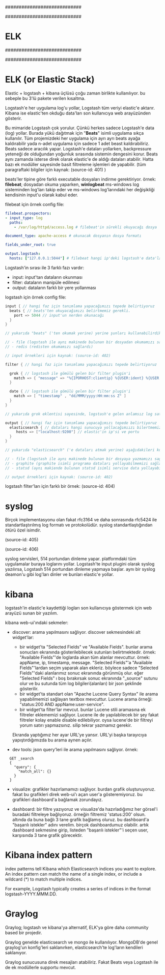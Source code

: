 ############################

############################
# ELK
############################

############################

# ELK (or Elastic Stack)

Elastic + logstash + kibana üçlüsü çoğu zaman birlikte kullanılıyor. bu sebeple bu 3'lü pakete verilen kısaltma. 

Logstash'e her uygulama log'u yollar, Logstash tüm veriyi elastic'e aktarır. Kibana ise elastic'ten okduğu data'ları son kullanıcıya web arayüzünden gösterir.

Bu mimaride Logstash çok yorulur. Çünkü herkes sadece Logstash'e data (log) yollar. Burada yükü dağıtmak için "__Beats__" isimli uygulama sıkça kullanılır. Tüm projemizdeki her uygulama için ayrı ayrı beats ayağa kaldırabilir yada n-adet uygulama için sadece 1 adet beast kaldırabiliriz. Beats sadece aracılık yapar. Logstash'e dataları yollarken, backpressure yeteneği de olduğundan yoğunluk sırasında sistemin dengesini korur. Beats aynı zamanda isterse direk olarak elastic'e de aldığı dataları atabilir. Hatta bazı ek modüller sayesinde basit filtreleme işlemleri de yapabilir. (tüm paragraftaki bilgiler için kaynak: (source-id: 401) )

beats'ler tipine göre farklı executable dosyaları indirme gerektiriyor. örnek: __filebeat__; dosyadan okuma yaparken, __winlogbeat__ ms-windows log sisteminden log'ları takip eder ve ms-windows log'larındaki her değişikliği kendisinin input'u olarak kabul eder.

filebeat için örnek config file:

```yml
filebeat.prospectors:
- input_type: log
  paths:
    - /var/log/httpd/access.log # filebeat'in sürekli okuyacağı dosya

document_type: apache-access # okunacak dosyanın dosya formatı

fields_under_root: true

output.logstash:
  hosts: ["127.0.0.1:5044"] # filebeat hangi ip'deki logstash'e data'ları (log'ları) göndereceği
```

Logstash'in sırası ile 3 farklı fazı vardır:
- input: input'tan dataların okunması
- filter: dataların manipüle edilmesi
- output: dataların farklı bir yere yollanması

logstash için örnek config file:

```groovy
input { // hangi faz için tanımlama yapacağımızı tepede belirtiyoruz
  beats { // beats'ten okuyacağımızı belirtmemiz gerekli.
    port => 5044 // input'un nerden okunacağı
  }
}

// yukarıda "beats" ('ten okumak yerine) yerine şunları kullanabilirdik:

// - file (logstash ile aynı makinede bulunan bir dosyadan okumamızı sağlardı)
// - redis (redisten okumamızı sağlardı)

// input örnekleri için kaynak: (source-id: 402)

filter { // hangi faz için tanımlama yapacağımızı tepede belirtiyoruz

  grok { // logstash ile gömülü gelen bir filter plugin'i
    match => { "message" => "%{IPORHOST:clientip} %{USER:ident} %{USER:auth} \[%{HTTPDATE:time}\] "(?:%{WORD:verb} %{NOTSPACE:request}(?: HTTP/%{NUMBER:httpversion})?|%{DATA:rawrequest})" %{NUMBER:response} (?:%{NUMBER:bytes}|-)" }
  }

  date { // logstash ile gömülü gelen bir filter plugin'i
    match => [ "timestamp" , "dd/MMM/yyyy:HH:mm:ss Z" ]
  }
}

// yukarıda grok eklentisi sayesinde, logstash'e gelen anlamsız log satırı anlamlı hale dönüştürülüyor. log formatımızı grok'a parametre olarak veriyoruz. date eklentisine geldiğimizde ise artık tarih değerimizi log satırından parse etmemize gerek yok. tarihi "timestamp" olarak yeni bir json field'ı olarak kaydediyoruz. artık elastic search'e baktığımızda "timestamp" field'ı istediğimiz formatta görünecektir. ek not: "@timestamp" field'ı logstash tarafından otomatik atılmaktadır. "@timestamp" logsstah'e ne zaman log gelirse o anın tarihi olarak set edilmektedir. 

output { // hangi faz için tanımlama yapacağımızı tepede belirtiyoruz
  elasticsearch { // dataları hangi sunucuya yollacağımıızı bilertmemiz lazım.
     hosts => ["localhost:9200"] // elastic'in ip'si ve portu
  }
}

// yukarıda "elasticsearch" ('e dataları atmak yerine) aşağıdakileri kullanabilirdik:

// - file (logstash ile aynı makinede bulunan bir dosyaya yazmamızı sağlar)
// - graphite (graphite isimli programa dataları yollayabilmemizi sağlar)
// - statsd (aynı makiende bulunan statsd isimli servise data yollayabilmemizi sağlar)

// output örnekleri için kaynak: (source-id: 402)
```

logstash filter'ları için farklı bir örnek: (source-id: 404)

# syslog
Birçok implementasyonu olan fakat rfc3164 ve daha sonrasında rfc5424 ile standartlaştırılmış log formatı ve protokolüdür. syslog standartlaştığından ötürü özel isimdir.

(source-id: 405)

(source-id: 406)

syslog servisleri, 514 portundan dinleme yapar. platformdaki tüm uygulamalar buraya loglarını yollar. Logstash'te input plugini olarak syslog yazılırsa, Logstash 514 portundan dinleme yapmaya başlar. aynı bir syslog deamon'u gibi log'ları dinler ve bunları elastic'e yollar.

# kibana
logstash'in elastic'e kaydettiği logları son kullanıcıya göstermek için web arayüzü sunan bir yazılım.

kibana web-ui'ındaki sekmeler:

- discover: arama yapılmasını sağlıyor.
  discover sekmesindeki alt widget'lar:
  - bir widget'ta "Selected Fields" ve "Available Fields". bunlar arama sonucları ekranında gösterilebilecek sutunları belirtmektedir. örnek: "Available Fields"'de loglarda akan tüm alanlar mevcuttur. örnek: appName, ip, timestamp, message. "Selected Fields"'a "Available Fields"'lardan seçim yaparak alan ekleriz. böylece sadece "Selected Fields"'daki alanlarımız sonuc ekranında görünmüş olur. eğer "Selected Fields" ı boş bırakırsak sonuc ekranında "\_source" sutunu olur ve bu sutunda tüm log bilgileri(alanları) bir json şeklinde gösterilir.
  - bir widget'ta standart olan "Apache Lucene Query Syntax" ile arama yapabilmemizi sağlayan textbox mevcuttur. Lucene arama örneği: "status:200 AND appName:user-service".
  - bir widget'ta filter'lar mevcut. bunlar Lucene stili aramasına ek filtreler eklememizi sağlıyor. Lucene ile de yapılabilecek bir şey fakat filtreler kolay enable disable edilebiliyor. oysa lucene'de bir filtreyi yorum satırı yapmazsınız. silip tekrar yazmamız gerekir.
  
  Ekranda yaptığımız her ayar URL'ye yansır. URL'yi başka tarayıcıya yapıştırdığımızda bu arama aynen açılır. 

- dev tools: json query'leri ile arama yapılmasını sağlıyor. örnek:

```
  GET _search
  {
    "query": {
      "match_all": {}
    }
  }
```

- visualize: grafikler hazırlamamızı sağlıyor. burdan grafik oluşturuyoruz. fakat bu grafikleri direk web-ui'ı açan user'a gösteremiyoruz. bu grafikleri dashboard'a bağlamak zorundayız.

- dashboard: bir filtre yazıyoruz ve visualize'da hazırladığımız her görsel'i buradaki filtreleye bağlıyoruz. örneğin filtremiz 'status:200' olsun. altında da buna bağlı 3 tane grafik bağlamış oluruz. bu dashboard'a "başarılı istekler" adını verelim. birçok dashboardumuz olabilir. artık dashboard sekmesine girip, listeden "başarılı istekler"'i seçen user, karşısında 3 tane grafik görecektir.

# Kibana index pattern
index patterns tell Kibana which Elasticsearch indices you want to explore. An index pattern can match the name of a single index, or include a wildcard (*) to match multiple indices.

For example, Logstash typically creates a series of indices in the format logstash-YYYY.MMM.DD.

# Graylog
Graylog; logstash ve kibana'ya alternatif, ELK'ya göre daha community based bir projedir.

Graylog genelde elasticsearch ve mongo ile kullanılıyor. MongoDB'de genel graylog'un konfig'leri saklanırken, elasticsearch'te log'ların kendileri saklanıyor.

Graylog sunucusuna direk mesajları atabiliriz. Fakat Beats veya Logstash ile de ek modüllerle supportu mevcut.

